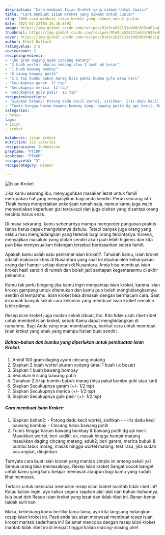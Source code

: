```yaml
---
description: "Cara membuat Isian Kroket yang nikmat Untuk Jualan"
title: "Cara membuat Isian Kroket yang nikmat Untuk Jualan"
slug: 1000-cara-membuat-isian-kroket-yang-nikmat-untuk-jualan
date: 2021-02-22T03:38:26.659Z
image: https://img-global.cpcdn.com/recipes/91e9ca528131addd/680x482cq70/isian-kroket-foto-resep-utama.jpg
thumbnail: https://img-global.cpcdn.com/recipes/91e9ca528131addd/680x482cq70/isian-kroket-foto-resep-utama.jpg
cover: https://img-global.cpcdn.com/recipes/91e9ca528131addd/680x482cq70/isian-kroket-foto-resep-utama.jpg
author: Ethel Ballard
ratingvalue: 3.8
reviewcount: 6
recipeingredient:
- "100 gram daging ayam cincang matang"
- "2 buah wortel ukuran sedang atau 1 buah uk besar"
- "1 buah bawang bombay"
- "6 siung bawang putih"
- "2.5 tsp bumbu bubuk marag bisa pakai bumbu gule atau kari"
- "Secukupnya garam  12 tsp"
- "Secukupnya merica  12 tsp"
- "Secukupnya gula pasir  12 tsp"
recipeinstructions:
- "Siapkan bahan2: Potong dadu kecil wortel, sisihkan  Iris dadu kecil bawang bombay Cincang halus bawang putih"
- "Tumis hingga harum bawang bombay &amp; bawang putih dg api kecil. Masukkan wortel, beri sedikit air, masak hingga hampir matang masukkan daging cincang matang, aduk2, beri garam, merica bubuk &amp; bumbu tabur marag, masak hingga wortel matang. test rasa, jika sudah pas angkat, dinginkan."
categories:
- Resep
tags:
- isian
- kroket

katakunci: isian kroket 
nutrition: 122 calories
recipecuisine: Indonesian
preptime: "PT10M"
cooktime: "PT46M"
recipeyield: "3"
recipecategory: Dinner

---
```



![Isian Kroket](https://img-global.cpcdn.com/recipes/91e9ca528131addd/680x482cq70/isian-kroket-foto-resep-utama.jpg)

Jika kamu seorang ibu, menyuguhkan masakan lezat untuk famili merupakan hal yang mengasyikan bagi anda sendiri. Peran seorang istri Tidak hanya mengerjakan pekerjaan rumah saja, namun kamu juga wajib menyediakan keperluan gizi tercukupi dan juga olahan yang disantap orang tercinta harus enak.

Di masa  sekarang, kamu sebenarnya mampu mengorder panganan praktis tanpa harus capek mengolahnya dahulu. Tetapi banyak juga orang yang selalu mau menghidangkan yang terenak bagi orang tercintanya. Karena, menyajikan masakan yang diolah sendiri akan jauh lebih higienis dan kita pun bisa menyesuaikan hidangan tersebut berdasarkan selera famili. 



Apakah kamu salah satu penikmat isian kroket?. Tahukah kamu, isian kroket adalah makanan khas di Nusantara yang saat ini disukai oleh kebanyakan orang dari hampir setiap daerah di Nusantara. Anda bisa membuat isian kroket hasil sendiri di rumah dan boleh jadi santapan kegemaranmu di akhir pekanmu.

Kamu tak perlu bingung jika kamu ingin menyantap isian kroket, karena isian kroket gampang untuk ditemukan dan kamu pun boleh menghidangkannya sendiri di tempatmu. isian kroket bisa dimasak dengan bermacam cara. Saat ini sudah banyak sekali cara kekinian yang membuat isian kroket semakin lebih nikmat.

Resep isian kroket juga mudah sekali dibuat, lho. Kita tidak usah ribet-ribet untuk membeli isian kroket, sebab Kamu dapat menghidangkan di rumahmu. Bagi Anda yang mau membuatnya, berikut cara untuk membuat isian kroket yang enak yang mampu Kalian buat sendiri.

<!--inarticleads1-->

##### Bahan-bahan dan bumbu yang diperlukan untuk pembuatan Isian Kroket:

1. Ambil 100 gram daging ayam cincang matang
1. Siapkan 2 buah wortel ukuran sedang (atau 1 buah uk besar)
1. Siapkan 1 buah bawang bombay
1. Sediakan 6 siung bawang putih
1. Gunakan 2.5 tsp bumbu bubuk marag (bisa pakai bumbu gule atau kari)
1. Siapkan Secukupnya garam (+/- 1/2 tsp)
1. Siapkan Secukupnya merica (+/- 1/2 tsp)
1. Siapkan Secukupnya gula pasir (+/- 1/2 tsp)




<!--inarticleads2-->

##### Cara membuat Isian Kroket:

1. Siapkan bahan2: - Potong dadu kecil wortel, sisihkan -  - Iris dadu kecil bawang bombay - Cincang halus bawang putih
1. Tumis hingga harum bawang bombay &amp; bawang putih dg api kecil. Masukkan wortel, beri sedikit air, masak hingga hampir matang masukkan daging cincang matang, aduk2, beri garam, merica bubuk &amp; bumbu tabur marag, masak hingga wortel matang. test rasa, jika sudah pas angkat, dinginkan.




Ternyata cara buat isian kroket yang mantab simple ini enteng sekali ya! Semua orang bisa memasaknya. Resep isian kroket Sangat cocok banget untuk kamu yang baru belajar memasak ataupun bagi kamu yang sudah lihai memasak.

Tertarik untuk mencoba membikin resep isian kroket mantab tidak ribet ini? Kalau kalian ingin, ayo kalian segera siapkan alat-alat dan bahan-bahannya, lalu buat deh Resep isian kroket yang lezat dan tidak ribet ini. Benar-benar taidak sulit kan. 

Maka, ketimbang kamu berfikir lama-lama, ayo kita langsung hidangkan resep isian kroket ini. Pasti anda tak akan menyesal membuat resep isian kroket mantab sederhana ini! Selamat mencoba dengan resep isian kroket mantab tidak ribet ini di tempat tinggal kalian masing-masing,oke!.

